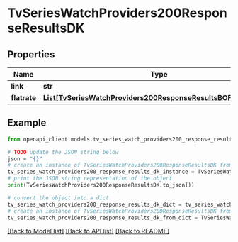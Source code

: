 # TvSeriesWatchProviders200ResponseResultsDK


## Properties

Name | Type | Description | Notes
------------ | ------------- | ------------- | -------------
**link** | **str** |  | [optional] 
**flatrate** | [**List[TvSeriesWatchProviders200ResponseResultsBOFlatrateInner]**](TvSeriesWatchProviders200ResponseResultsBOFlatrateInner.md) |  | [optional] 

## Example

```python
from openapi_client.models.tv_series_watch_providers200_response_results_dk import TvSeriesWatchProviders200ResponseResultsDK

# TODO update the JSON string below
json = "{}"
# create an instance of TvSeriesWatchProviders200ResponseResultsDK from a JSON string
tv_series_watch_providers200_response_results_dk_instance = TvSeriesWatchProviders200ResponseResultsDK.from_json(json)
# print the JSON string representation of the object
print(TvSeriesWatchProviders200ResponseResultsDK.to_json())

# convert the object into a dict
tv_series_watch_providers200_response_results_dk_dict = tv_series_watch_providers200_response_results_dk_instance.to_dict()
# create an instance of TvSeriesWatchProviders200ResponseResultsDK from a dict
tv_series_watch_providers200_response_results_dk_from_dict = TvSeriesWatchProviders200ResponseResultsDK.from_dict(tv_series_watch_providers200_response_results_dk_dict)
```
[[Back to Model list]](../README.md#documentation-for-models) [[Back to API list]](../README.md#documentation-for-api-endpoints) [[Back to README]](../README.md)


